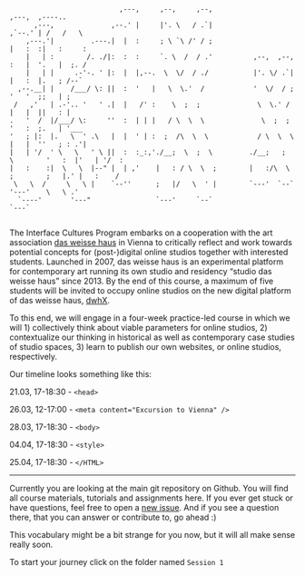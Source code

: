 ```                                                                                                   
                                                                                                   
                           ,---,     ,--,     ,--,                                ,---,  ,----..   
      ,---,              ,--.' |     |'. \   / .`|                             ,`--.' | /   /   \  
    ,---.'|         .---.|  |  :     ; \ `\ /' / ;                             |   :  :|   :     : 
    |   | :        /. ./|:  :  :     `. \  /  / .'          ,--,  ,--,         :   |  '.   |  ;. / 
    |   | |     .-'-. ' |:  |  |,--.  \  \/  / ./           |'. \/ .`|         |   :  |.   ; /--`  
  ,--.__| |    /___/ \: ||  :  '   |   \  \.'  /            '  \/  / ;         '   '  ;;   | ;     
 /   ,'   | .-'.. '   ' .|  |   /' :    \  ;  ;              \  \.' /          |   |  ||   : |     
.   '  /  |/___/ \:     ''  :  | | |   / \  \  \              \  ;  ;          '   :  ;.   | '___  
'   ; |:  |.   \  ' .\   |  |  ' | :  ;  /\  \  \            / \  \  \         |   |  ''   ; : .'| 
|   | '/  ' \   \   ' \ ||  :  :_:,'./__;  \  ;  \         ./__;   ;  \        '   :  |'   | '/  : 
|   :    :|  \   \  |--" |  | ,'    |   : / \  \  ;        |   :/\  \ ;        ;   |.' |   :    /  
 \   \  /     \   \ |    `--''      ;   |/   \  ' |        `---'  `--`         '---'    \   \ .'   
  `----'       '---"                `---'     `--`                                       `---`     
                                                                                                   

``` 

The Interface Cultures Program embarks on a cooperation with the art association [das weisse haus](www.dasweissehaus.at)
in Vienna to critically reflect and work towards potential concepts for (post-)digital online studios together with 
interested students. Launched in 2007, das weisse haus is an experimental platform for contemporary art running its own 
studio and residency “studio das weisse haus” since 2013. By the end of this course, a maximum of five students will be 
invited to occupy online studios on the new digital platform of das weisse haus, [dwhX](www.dwhX.space). 

To this end, we will engage in a four-week practice-led course in which we will 1) collectively think about viable 
parameters for online studios, 2) contextualize our thinking in historical as well as contemporary case studies of 
studio spaces, 3) learn to publish our own websites, or online studios, respectively.

Our timeline looks something like this:

21.03, 17-18:30 - `<head>`

26.03, 12-17:00 - `<meta content="Excursion to Vienna" />`

28.03, 17-18:30 - `<body>`

04.04, 17-18:30 - `<style>`

25.04, 17-18:30 - `</HTML>`

---

Currently you are looking at the main git repository on Github. 
You will find all course materials, tutorials and assignments here.
If you ever get stuck or have questions, feel free to open a [new issue](https://github.com/dwhxstudio/SS22-IC/issues).
And if you see a question there, that you can answer or contribute to, go ahead :) 

This vocabulary might be a bit strange for you now, but it will all make sense really soon.

To start your journey click on the folder named `Session 1`
